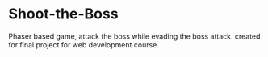 # Shoot-the-Boss
Phaser based game, attack the boss while evading the boss attack.
created for final project for web development course.
